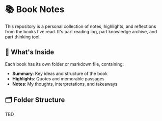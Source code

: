 # 📚 Book Notes

This repository is a personal collection of notes, highlights, and reflections from the books I've read. It's part reading log, part knowledge archive, and part thinking tool.

## 📖 What's Inside

Each book has its own folder or markdown file, containing:
- **Summary**: Key ideas and structure of the book
- **Highlights**: Quotes and memorable passages
- **Notes**: My thoughts, interpretations, and takeaways

## 🗂 Folder Structure

TBD
